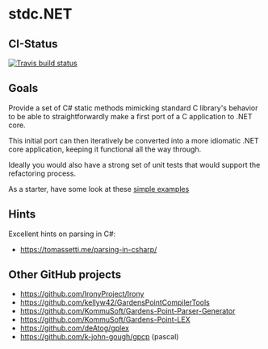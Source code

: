 ﻿# stdc.NET

## CI-Status

[![Travis build status](https://img.shields.io/travis/Color-Of-Code/stdc.NET/master.svg?label=master&style=flat-square)](https://travis-ci.org/Color-Of-Code/stdc.NET)

## Goals

Provide a set of C# static methods mimicking standard C library's behavior to be able to
straightforwardly make a first port of a C application to .NET core.

This initial port can then iteratively be converted into a more idiomatic .NET core
application, keeping it functional all the way through.

Ideally you would also have a strong set of unit tests that would support the refactoring
process.

As a starter, have some look at these [simple examples](./Examples.md)

## Hints

Excellent hints on parsing in C#:

* https://tomassetti.me/parsing-in-csharp/

## Other GitHub projects

* https://github.com/IronyProject/Irony
* https://github.com/kellyw42/GardensPointCompilerTools
* https://github.com/KommuSoft/Gardens-Point-Parser-Generator
* https://github.com/KommuSoft/Gardens-Point-LEX
* https://github.com/deAtog/gplex
* https://github.com/k-john-gough/gpcp (pascal)
